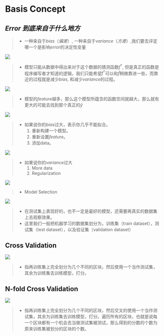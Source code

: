 # Basis Concept

## *Error 到底来自于什么地方* 

> * 一种来自于$bias（偏差）$, 一种来自于$variance（方差）$,我们要去评定哪一个是影响$error$的决定性变量

![](https://img.imgdb.cn/item/604636b15aedab222c149b9b.jpg)

> * 模型只能从数据中得出来对于这个数据的猜测函数$f^*$, 但是真正的函数是程序编写者才知道的逻辑，我们只能希望$f^*$可以和$\hat f$稍微靠进一些，而靠近的过程就是减少$bias$, 和减少$variance$的过程。

![](https://img.imgdb.cn/item/60463b265aedab222c16cb1b.jpg)

> * 模型的$feature$越多，那么这个模型所蕴含的函数空间就越大，那么就有更大的可能去找到那个真正的$\hat y$

![](https://img.imgdb.cn/item/60463bc05aedab222c171581.jpg)

> * 如果说你的$bias$过大，表示你几乎不能拟合。
>   1. 重新构建一个模型。
>   2. 重新设置$feature$。
>   3. 添加data。

![](https://img.imgdb.cn/item/60463c4b5aedab222c176077.jpg)

> * 如果说你的$variance$过大
>   1. More data
>   2. Regularization

![](https://img.imgdb.cn/item/60463d9b5aedab222c180362.jpg)

> * Model Selection

![](https://img.imgdb.cn/item/604796e65aedab222cd112e3.jpg)
> * 在测试集上表现好的，也不一定是最好的模型，还需要再真实的数据集上去观察效果。
> * 这里我们一般把机器学习的数据集划分为，训练集（train dataset），测试集（test dataset），以及验证集（validation dataset）

## Cross Validation

![](https://img.imgdb.cn/item/604797f35aedab222cd1bf71.jpg)

> * 指再训练集上完全划分为几个不同的区块，然后使用一个当作测试集，其余为训练集去训练模型，打分。
> 

## N-fold Cross Validation
![](https://img.imgdb.cn/item/604798555aedab222cd1f90d.jpg)

> * 指再训练集上完全划分为几个不同的区块，然后交叉的使用一个当作测试集，其余为训练集去训练模型，打分。遍历所有的区块，也就是说每一个区块都有一个机会去当做测试集被测试，那么得到的分数的个数为原来训练集被划分的区块的个数。
> 

